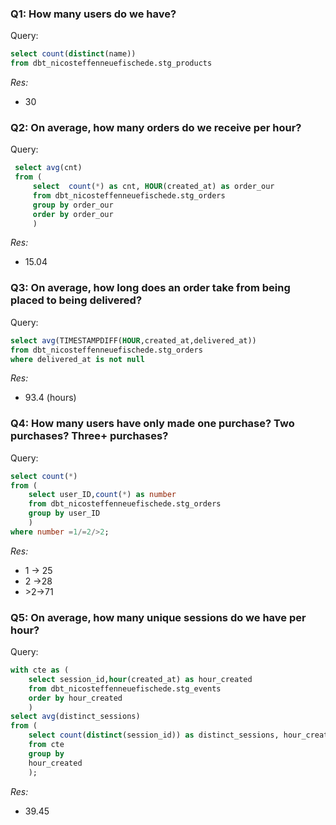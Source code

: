 ### Q1: How many users do we have?

Query: 
```sql
select count(distinct(name)) 
from dbt_nicosteffenneuefischede.stg_products
```
*Res:*
- 30

### Q2: On average, how many orders do we receive per hour?

Query:
```sql
 select avg(cnt) 
 from (
     select  count(*) as cnt, HOUR(created_at) as order_our 
     from dbt_nicosteffenneuefischede.stg_orders 
     group by order_our 
     order by order_our
     )
````
*Res:*
- 15.04

### Q3: On average, how long does an order take from being placed to being delivered?

Query:
```sql
select avg(TIMESTAMPDIFF(HOUR,created_at,delivered_at))
from dbt_nicosteffenneuefischede.stg_orders
where delivered_at is not null  
````
*Res:*
- 93.4 (hours)

### Q4: How many users have only made one purchase? Two purchases? Three+ purchases?

Query:
```sql
select count(*)
from (
    select user_ID,count(*) as number 
    from dbt_nicosteffenneuefischede.stg_orders 
    group by user_ID
    )
where number =1/=2/>2;
````
*Res:*
- 1 &rarr; 25
- 2 &rarr;28
- \>2&rarr;71


### Q5: On average, how many unique sessions do we have per hour?

Query:
```sql
with cte as (
    select session_id,hour(created_at) as hour_created 
    from dbt_nicosteffenneuefischede.stg_events 
    order by hour_created
    )
select avg(distinct_sessions)
from (
    select count(distinct(session_id)) as distinct_sessions, hour_created
    from cte
    group by
    hour_created
    );
````
*Res:*
- 39.45
